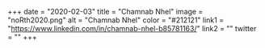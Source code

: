 +++ 
date = "2020-02-03" 
title = "Chamnab Nhel" 
image = "noRth2020.png" 
alt = "Chamnab Nhel" 
color = "#212121" 
link1 = "https://www.linkedin.com/in/chamnab-nhel-b85781163/" 
link2 = ""
twitter = ""
+++